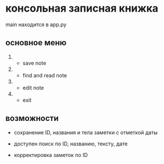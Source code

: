 # консольная записная книжка
main находится в app.py

## основное меню
1. - save note
2. - find and read note
3. - edit note
0. - exit

## возможности
* сохранение ID, названия и тела заметки с отметкой даты

* доступен поиск по ID, названию, тексту, дате

* корректировка заметок по ID